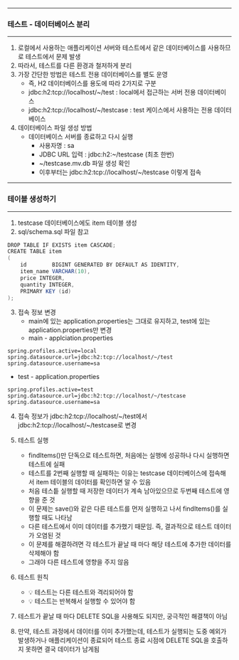 -----
### 테스트 - 데이터베이스 분리
-----
1. 로컬에서 사용하는 애플리케이션 서버와 테스트에서 같은 데이터베이스를 사용하므로 테스트에서 문제 발생
2. 따라서, 테스트를 다른 환경과 철저하게 분리
3. 가장 간단한 방법은 테스트 전용 데이터베이스를 별도 운영
   - 즉, H2 데이터베이스를 용도에 따라 2가지로 구분
   - jdbc:h2:tcp://localhost/~/test : local에서 접근하는 서버 전용 데이터베이스
   - jdbc:h2:tcp://localhost/~/testcase : test 케이스에서 사용하는 전용 데이터베이스
4. 데이터베이스 파일 생성 방법
   - 데이터베이스 서버를 종료하고 다시 실행
     + 사용자명 : sa
     + JDBC URL 입력 : jdbc:h2:~/testcase (최초 한번)
     + ~/testcase.mv.db 파일 생성 확인
     + 이후부터는 jdbc:h2:tcp://localhost/~/testcase 이렇게 접속

-----
### 테이블 생성하기
-----
1. testcase 데이터베이스에도 item 테이블 생성
2. sql/schema.sql 파일 참고
```java
DROP TABLE IF EXISTS item CASCADE; 
CREATE TABLE item
(
    id        BIGINT GENERATED BY DEFAULT AS IDENTITY, 
    item_name VARCHAR(10),
    price INTEGER, 
    quantity INTEGER,
    PRIMARY KEY (id) 
);
```
3. 접속 정보 변경
   - main에 있는 application.properties는 그대로 유지하고, test에 있는 application.properties만 변경
   - main - applciation.properties
```properties
spring.profiles.active=local
spring.datasource.url=jdbc:h2:tcp://localhost/~/test
spring.datasource.username=sa
```
   - test - application.properties
```properties
spring.profiles.active=test
spring.datasource.url=jdbc:h2:tcp://localhost/~/testcase
spring.datasource.username=sa
```

4. 접속 정보가 jdbc:h2:tcp://localhost/~/test에서 jdbc:h2:tcp://localhost/~/testcase로 변경
5. 테스트 실행
   - findItems()만 단독으로 테스트하면, 처음에는 실행에 성공하나 다시 실행하면 테스트에 실패
   - 테스트를 2번째 실행할 때 실패하는 이유는 testcase 데이터베이스에 접속해서 item 테이블의 데이터를 확인하면 알 수 있음
   - 처음 테스틑 실행할 때 저장한 데이터가 계속 남아있으므로 두번째 테스트에 영향을 준 것
   - 이 문제는 save()와 같은 다른 테스트를 먼저 실행하고 나서 findItems()를 실행할 때도 나타남
   - 다른 테스트에서 이미 데이터를 추가했기 때문임. 즉, 결과적으로 테스트 데이터가 오염된 것
   - 이 문제를 해결하려면 각 테스트가 끝날 때 마다 해당 테스트에 추가한 데이터를 삭제해야 함
   - 그래야 다른 테스트에 영향을 주지 않음

6. 테스트 원칙
   - 💡 테스트는 다른 테스트와 격리되어야 함
   - 💡 테스트는 반복해서 실행할 수 있어야 함

7. 테스트가 끝날 때 마다 DELETE SQL을 사용해도 되지만, 궁극적인 해결책이 아님
8. 만약, 테스트 과정에서 데이터를 이미 추가했는데, 테스트가 실행되는 도중 예외가 발생하거나 애플리케이션이 종료되어 테스트 종료 시점에 DELETE SQL을 호출하지 못하면 결국 데이터가 남게됨

